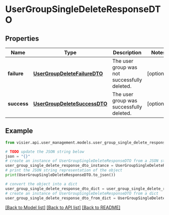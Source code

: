 # UserGroupSingleDeleteResponseDTO


## Properties

Name | Type | Description | Notes
------------ | ------------- | ------------- | -------------
**failure** | [**UserGroupDeleteFailureDTO**](UserGroupDeleteFailureDTO.md) | The user group was not successfully deleted. | [optional] 
**success** | [**UserGroupDeleteSuccessDTO**](UserGroupDeleteSuccessDTO.md) | The user group was successfully deleted. | [optional] 

## Example

```python
from visier.api.user_management.models.user_group_single_delete_response_dto import UserGroupSingleDeleteResponseDTO

# TODO update the JSON string below
json = "{}"
# create an instance of UserGroupSingleDeleteResponseDTO from a JSON string
user_group_single_delete_response_dto_instance = UserGroupSingleDeleteResponseDTO.from_json(json)
# print the JSON string representation of the object
print(UserGroupSingleDeleteResponseDTO.to_json())

# convert the object into a dict
user_group_single_delete_response_dto_dict = user_group_single_delete_response_dto_instance.to_dict()
# create an instance of UserGroupSingleDeleteResponseDTO from a dict
user_group_single_delete_response_dto_from_dict = UserGroupSingleDeleteResponseDTO.from_dict(user_group_single_delete_response_dto_dict)
```
[[Back to Model list]](../README.md#documentation-for-models) [[Back to API list]](../README.md#documentation-for-api-endpoints) [[Back to README]](../README.md)


